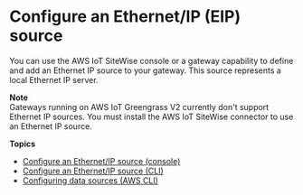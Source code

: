 # Configure an Ethernet/IP \(EIP\) source<a name="configure-eip-source"></a>

You can use the AWS IoT SiteWise console or a gateway capability to define and add an Ethernet IP source to your gateway\. This source represents a local Ethernet IP server\.

**Note**  
Gateways running on AWS IoT Greengrass V2 currently don't support Ethernet IP sources\.
You must install the AWS IoT SiteWise connector to use an Ethernet IP source\.

**Topics**
+ [Configure an Ethernet/IP source \(console\)](config-eip-console.md)
+ [Configure an Ethernet/IP source \(CLI\)](configure-eip-source-cli.md)
+ [Configuring data sources \(AWS CLI\)](configure-source-cli.md)